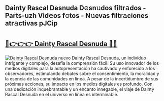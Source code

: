 ## Dainty Rascal Desnuda D𝚎sn𝚞dos filtr𝚊dos - Parts-uzh Vid𝚎os f𝚘tos - N𝚞evas filtr𝚊ciones atr𝚊ctivas pJCip

# <h2><a href="http://mb19o05.tromn.icu/?c=Dainty+Rascal+Desnuda">🔗👉👉👉 Dainty Rascal Desnuda 🔗🔗</a></h2>

[![Dainty Rascal Desnuda nuevo](https://i.imgur.com/pEAQMta.gif)](http://mb19o05.tromn.icu/?c=Dainty+Rascal+Desnuda)
Dainty Rascal Desnuda, un individuo intrigante y complejo, desafía la comprensión fácil. Su uso innovador de los medios digitales para la autopresentación ha cautivado y enfurecido a los observadores, estimulando debates sobre el consentimiento, la moralidad y la esencia de las comunidades en línea. A pesar de la incertidumbre de sus próximas acciones, su impacto en los medios digitales es profundo. Con una dedicación inquebrantable y un encanto innegable, el viaje de Dainty Rascal Desnuda en el universo en línea es interminable.
